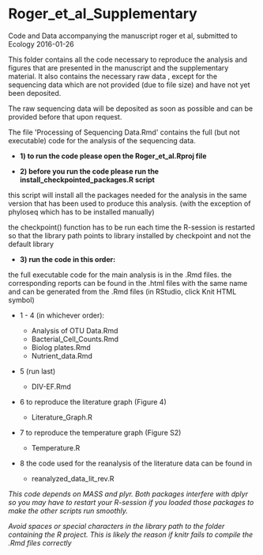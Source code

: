 # Roger_et_al_Supplementary
Code and Data accompanying the manuscript roger et al, submitted to Ecology 2016-01-26

This folder contains all the code necessary to reproduce the analysis and figures that are
presented in the manuscript and the supplementary material. It also contains the necessary 
raw data , except for the sequencing data which are not provided (due to file size) and 
have not yet been deposited. 

The raw sequencing data will be deposited as soon as possible and can be provided before
that upon request. 

The file 'Processing of Sequencing Data.Rmd' contains the full (but not executable) code 
for the analysis of the sequencing data. 


+ **1) to run the code please open the Roger_et_al.Rproj file**

+ **2) before you run the code please run the install_checkpointed_packages.R script**

this script will install all the packages needed for the analysis in the same version that
has been used to produce this analysis. (with the exception of phyloseq which has to be 
installed manually)

the checkpoint() function has to be run each time the R-session is restarted so that 
the library path points to library installed by checkpoint and not the default library

+ **3) run the code in this order:**

the full executable code for the main analysis is in the .Rmd  files. 
the corresponding reports can be found in the .html files with the same name
and can be generated from the .Rmd files (in RStudio, click Knit HTML symbol)

+ 1 - 4 (in whichever order):
  + Analysis of OTU Data.Rmd
  + Bacterial_Cell_Counts.Rmd
  + Biolog plates.Rmd
  + Nutrient_data.Rmd
 
+ 5 (run last)
  + DIV-EF.Rmd
 
+ 6 to reproduce the literature graph (Figure 4)
  + Literature_Graph.R
 
+ 7 to reproduce the temperature graph (Figure S2)
  + Temperature.R

+ 8 the code used for the reanalysis of the literature data can be found in 
  + reanalyzed_data_lit_rev.R

*This code depends on MASS and plyr. Both packages interfere with dplyr so you may have
to restart your R-session if you loaded those packages to make the other scripts run
smoothly.* 



*Avoid spaces or special characters in the library path to the folder containing the
R project. This is likely the reason if knitr fails to compile the .Rmd files correctly*




